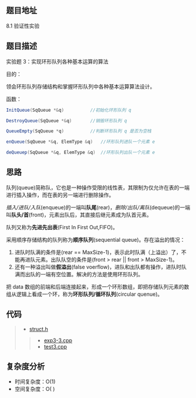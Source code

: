 <!--
 * @Date        : 2020-05-21 17:12:42
 * @LastEditors : anlzou
 * @Github      : https://github.com/anlzou
 * @LastEditTime: 2020-05-28 15:09:56
 * @FilePath    : \data-structure\chapters\chapter03-stacks-and-queues\test-3.md
 * @Describe    : 
--> 

## 题目地址
8.1 验证性实验

## 题目描述
实验题 3：实现环形队列各种基本运算的算法

目的：

领会环形队列存储结构和掌握环形队列中各种基本运算算法设计。

函数：
```java
InitQueue(SqQueue *&q)			//初始化环形队列 q

DestroyQueue(SqQueue *&q)		//销毁环形队列 q

QueueEmpty(SqQueue *q)			//判断环形队列 q 是否为空栈

enQueue(SqQueue *&q, ElemType &q)	//环形队列进队一个元素 e

deQueuep(SqQueue *&q, ElemType &q)	//环形队列出队一个元素 e
```

## 思路
队列(queue)简称队，它也是一种操作受限的线性表，其限制为仅允许在表的一端进行插入操作，而在表的另一端进行删除操作。

*插入/进队/入队*(enqueue)的一端叫**队尾**(rear)，*删除/出队/离队*(dequeue)的一端叫**队头/首**(front)，元素出队后，其直接后继元素成为队首元素。

队列又称为**先进先出表**(First In First Out,FIFO)。

采用顺序存储结构的队列称为**顺序队列**(sequential queue)。存在溢出的情况：
1. 进队时队满的条件是(rear == MaxSize-1)，表示此时队满（上溢出）了，不能再进队元素。出队队空的条件是(front > rear || front > MaxSize-1)。
2. 还有一种溢出叫做**假溢出**(false voerflow)，进队和出队都有操作，进队时队满而出队的一端有空位置。解决的方法是使用环形队列。

把 data 数组的前端和后端连接起来，形成一个环形数组，即把存储队列元素的数组从逻辑上看成一个环，称为**环形队列/循环队列**(circular quenue)。

## 代码
> - [struct.h](./code/struct/struct.h)
>> - [exp3-3.cpp](./code/exp3-1.cpp)
>> - [test3.cpp](./code/test1.cpp)

## 复杂度分析

- 时间复杂度：O(1)
- 空间复杂度：O( )